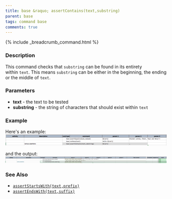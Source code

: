 ```yaml
---
title: base &raquo; assertContains(text,substring)
parent: base
tags: command base
comments: true
---
```

{% include _breadcrumb_command.html %}


### Description
This command checks that `substring` can be found in its entirety within `text`. This means `substring` can be 
either in the beginning, the ending or the middle of `text`.


### Parameters
- **text** \- the text to be tested
- **substring** \- the string of characters that should exist within `text`


### Example
Here's an example:
![script](image/assertContains_01.png)

and the output:
![output](image/assertContains_02.png)


### See Also
- [`assertStartsWith(text,prefix)`](assertStartsWith(text,prefix))
- [`assertEndsWith(text,suffix)`](assertEndsWith(text,suffix))
